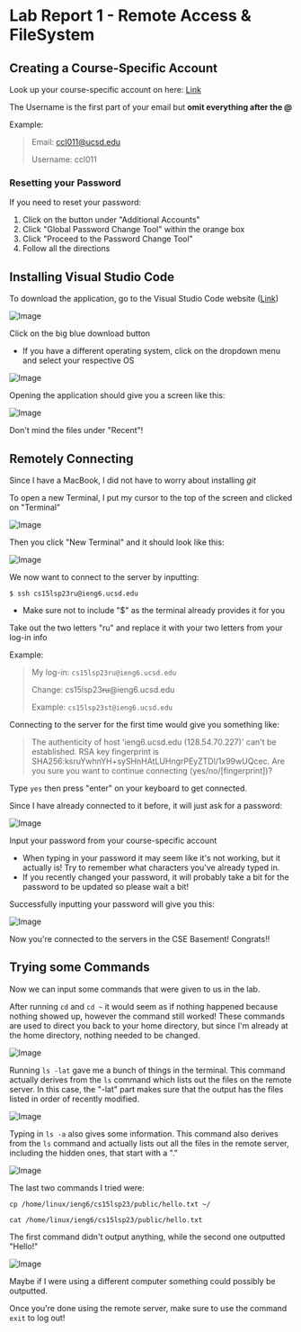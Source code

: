 # Lab Report 1 - Remote Access & FileSystem
## Creating a Course-Specific Account
Look up your course-specific account on here: 
[Link](https://sdacs.ucsd.edu/~icc/index.php)

The Username is the first part of your email but **omit everything after the @**

Example:
> Email: ccl011@ucsd.edu
> 
> Username: ccl011


### Resetting your Password
If you need to reset your password:
1. Click on the button under "Additional Accounts"
2. Click "Global Password Change Tool" within the orange box
3. Click "Proceed to the Password Change Tool"
4. Follow all the directions

## Installing Visual Studio Code
To download the application, go to the Visual Studio Code website ([Link](https://code.visualstudio.com/))

![Image](VSCode_Website.png)

Click on the big blue download button
* If you have a different operating system, click on the dropdown menu and select your respective OS

![Image](VSCode_Options.png)

Opening the application should give you a screen like this:

![Image](VSCode_Open.png)

Don't mind the files under "Recent"!

## Remotely Connecting
Since I have a MacBook, I did not have to worry about installing *git* 

To open a new Terminal, I put my cursor to the top of the screen and clicked on "Terminal"

![Image](VSCode_Terminal.png)

Then you click "New Terminal" and it should look like this:

![Image](VSCode_New_Terminal.png)

We now want to connect to the server by inputting:

`$ ssh cs15lsp23ru@ieng6.ucsd.edu`
* Make sure not to include "$" as the terminal already provides it for you

Take out the two letters "ru" and replace it with your two letters from your log-in info

Example:
> My log-in: `cs15lsp23ru@ieng6.ucsd.edu`
> 
> Change: cs15lsp23~~ru~~@ieng6.ucsd.edu
> 
> Example: `cs15lsp23st@ieng6.ucsd.edu`

Connecting to the server for the first time would give you something like:

> The authenticity of host 'ieng6.ucsd.edu (128.54.70.227)' can't be established.
> RSA key fingerprint is SHA256:ksruYwhnYH+sySHnHAtLUHngrPEyZTDl/1x99wUQcec.
> Are you sure you want to continue connecting (yes/no/[fingerprint])?

Type `yes` then press "enter" on your keyboard to get connected.

Since I have already connected to it before, it will just ask for a password:

![Image](VSCode_Pass.png)

Input your password from your course-specific account
* When typing in your password it may seem like it's not working, but it actually is! Try to remember what characters you've already typed in.
* If you recently changed your password, it will probably take a bit for the password to be updated so please wait a bit!

Successfully inputting your password will give you this:

![Image](Server_In.png)

Now you're connected to the servers in the CSE Basement! Congrats!!

## Trying some Commands
Now we can input some commands that were given to us in the lab.

After running `cd` and `cd ~` it would seem as if nothing happened because nothing showed up, however the command still worked! These commands are used to direct you back to your home directory, but since I'm already at the home directory, nothing needed to be changed.

![Image](CD_Commands.png)

Running `ls -lat` gave me a bunch of things in the terminal. This command actually derives from the `ls` command which lists out the files on the remote server. In this case, the "-lat" part makes sure that the output has the files listed in order of recently modified.

![Image](ls_command.png)

Typing in `ls -a` also gives some information. This command also derives from the `ls` command and actually lists out all the files in the remote server, including the hidden ones, that start with a "."

![Image](ls-a_command.png)

The last two commands I tried were:

`cp /home/linux/ieng6/cs15lsp23/public/hello.txt ~/`

`cat /home/linux/ieng6/cs15lsp23/public/hello.txt`

The first command didn't output anything, while the second one outputted "Hello!"

![Image](cp_cat_command.png)

Maybe if I were using a different computer something could possibly be outputted.

Once you're done using the remote server, make sure to use the command `exit` to log out!
